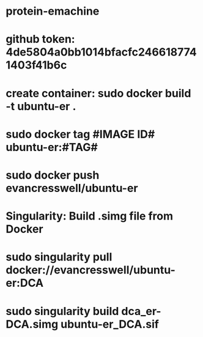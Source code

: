# protein-emachine
# github token: 4de5804a0bb1014bfacfc2466187741403f41b6c
# create container: sudo docker build -t ubuntu-er .
# sudo docker tag #IMAGE ID# ubuntu-er:#TAG#
# sudo docker push evancresswell/ubuntu-er

# Singularity: Build .simg file from Docker
# sudo singularity pull docker://evancresswell/ubuntu-er:DCA
# sudo singularity build dca_er-DCA.simg ubuntu-er_DCA.sif 

